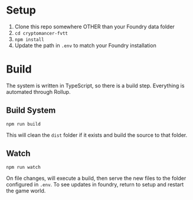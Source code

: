 # Setup

1. Clone this repo somewhere OTHER than your Foundry data folder
2. `cd cryptomancer-fvtt`
3. `npm install`
4. Update the path in `.env` to match your Foundry installation

# Build

The system is written in TypeScript, so there is a build step. Everything is automated through Rollup.

## Build System

`npm run build`

This will clean the `dist` folder if it exists and build the source to that folder.

## Watch

`npm run watch`

On file changes, will execute a build, then serve the new files to the folder configured in `.env`. To see updates in foundry, return to setup and restart the game world.
